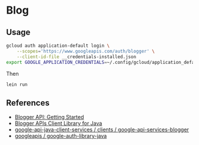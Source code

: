 # Blog

## Usage

```sh
gcloud auth application-default login \
    --scopes='https://www.googleapis.com/auth/blogger' \
    --client-id-file __credentials-installed.json
export GOOGLE_APPLICATION_CREDENTIALS=~/.config/gcloud/application_default_credentials.json
```

Then

```sh
lein run
```

## References

* [Blogger API: Getting Started](https://developers.google.com/blogger/docs/3.0/getting_started)
* [Blogger APIs Client Library for Java](https://developers.google.com/blogger/docs/3.0/api-lib/java)
* [google-api-java-client-services / clients / google-api-services-blogger](https://github.com/googleapis/google-api-java-client-services/tree/1611d9bbe954dba900337a82cd8d081cbc7cd47f/clients/google-api-services-blogger)
* [googleapis / google-auth-library-java](https://github.com/googleapis/google-auth-library-java)
